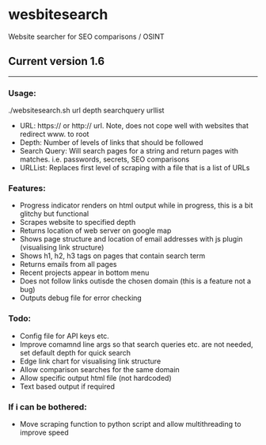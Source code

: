 # wesbitesearch
Website searcher for SEO comparisons / OSINT

## Current version 1.6
------------

### Usage:
./websitesearch.sh url depth searchquery urllist
* URL: https:// or http:// url. Note, does not cope well with websites that redirect www. to root
* Depth: Number of levels of links that should be followed
* Search Query: Will search pages for a string and return pages with matches. i.e. passwords, secrets, SEO comparisons
* URLList: Replaces first level of scraping with a file that is a list of URLs

### Features:
* Progress indicator renders on html output while in progress, this is a bit glitchy but functional
* Scrapes website to specified depth
* Returns location of web server on google map
* Shows page structure and location of email addresses with js plugin (visualising link structure)
* Shows h1, h2, h3 tags on pages that contain search term
* Returns emails from all pages
* Recent projects appear in bottom menu
* Does not follow links outisde the chosen domain (this is a feature not a bug)
* Outputs debug file for error checking

### Todo:
* Config file for API keys etc.
* Improve comamnd line args so that search queries etc. are not needed, set default depth for quick search
* Edge link chart for visualising link structure
* Allow comparison searches for the same domain
* Allow specific output html file (not hardcoded)
* Text based output if required

### If i can be bothered:
* Move scraping function to python script and allow multithreading to improve speed
